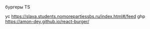 бургеры TS

yc https://slava.students.nomorepartiessbs.ru/index.html#/feed
ghp https://amon-dey.github.io/react-burger/